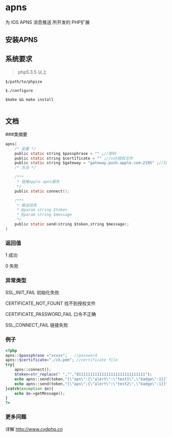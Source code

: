 apns
====

为 IOS APNS 消息推送 所开发的 PHP扩展

## 安装APNS

## 系统要求

>  php5.3.5 以上


```
$/path/to/phpize

$./configure

$make && make install


```

## 文档



###类摘要
```c
apns{
    /* 变量 */
    public static string $passphrase = "" ;//密码
    public static string $certificate = "" ;//ssh授权文件
    public static string $gateway = "gateway.push.apple.com:2195" ;//IOS APNS 服务器推送接口
    /* 方法 */

    /***
     * 连接apple apns服务
     */
    public static connect();

    /***
     * 推送信息
     * @param string $token
     * @param string $message
     */
    public static send(string $token,string $message);
}

```
### 返回值

1 成功

0 失败

### 异常类型

 SSL_INIT_FAIL 初始化失败

 CERTIFICATE_NOT_FOUNT 找不到授权文件

 CERTIFICATE_PASSWORD_FAIL 口令不正确

 SSL_CONNECT_FAIL 链接失败


### 例子

```php
<?php
apns::$passphrase ="xxxxx";   //password
apns::$certificate="./ck.pem"; //certificate file
try{
    apns::connect();
    $token=str_replace(" ","","811111111111111111111111111111");
    echo apns::send(token,"{\"aps\":{\"alert\":\"test1\",\"badge\":1}}");
    echo apns::send(token,"{\"aps\":{\"alert\":\"test2\",\"badge\":1}}");
}catch(exception $e){
    echo $e->getMessage();
}
?>
```

### 更多问题

详解 http://www.cydphp.cn





